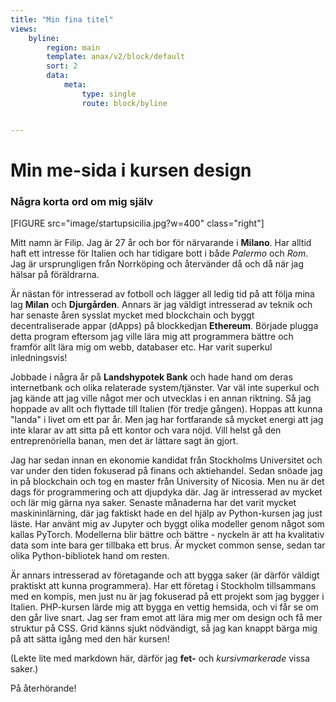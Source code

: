 ```yaml
---
title: "Min fina titel"
views:
    byline:
        region: main
        template: anax/v2/block/default
        sort: 2
        data:
            meta:
                type: single
                route: block/byline


---
```

Min me-sida i kursen design
=========================

### Några korta ord om mig själv

[FIGURE src="image/startupsicilia.jpg?w=400" class="right"]

Mitt namn är Filip. Jag är 27 år och bor för närvarande i **Milano**. Har alltid haft ett intresse för Italien och har tidigare bott i både *Palermo* och *Rom*. Jag är ursprungligen från Norrköping och återvänder då och då när jag hälsar på föräldrarna.

Är nästan för intresserad av fotboll och lägger all ledig tid på att följa mina lag **Milan** och **Djurgården**. Annars är jag väldigt intresserad av teknik och har senaste åren sysslat mycket med blockchain och byggt decentraliserade appar (dApps) på blockkedjan **Ethereum**. Började plugga detta program eftersom jag ville lära mig att programmera bättre och framför allt lära mig om webb, databaser etc. Har varit superkul inledningsvis!

Jobbade i några år på **Landshypotek Bank** och hade hand om deras internetbank och olika relaterade system/tjänster. Var väl inte superkul och jag kände att jag ville något mer och utvecklas i en annan riktning. Så jag hoppade av allt och flyttade till Italien (för tredje gången). Hoppas att kunna "landa" i livet om ett par år. Men jag har fortfarande så mycket energi att jag inte klarar av att sitta på ett kontor och vara nöjd. Vill helst gå den entreprenöriella banan, men det är lättare sagt än gjort.

Jag har sedan innan en ekonomie kandidat från Stockholms Universitet och var under den tiden fokuserad på finans och aktiehandel. Sedan snöade jag in på blockchain och tog en master från University of Nicosia. Men nu är det dags för programmering och att djupdyka där. Jag är intresserad av mycket och lär mig gärna nya saker. Senaste månaderna har det varit mycket maskininlärning, där jag faktiskt hade en del hjälp av Python-kursen jag just läste. Har använt mig av Jupyter och byggt olika modeller genom något som kallas PyTorch. Modellerna blir bättre och bättre - nyckeln är att ha kvalitativ data som inte bara ger tillbaka ett brus. Är mycket common sense, sedan tar olika Python-bibliotek hand om resten.

Är annars intresserad av företagande och att bygga saker (är därför väldigt praktiskt att kunna programmera). Har ett företag i Stockholm tillsammans med en kompis, men just nu är jag fokuserad på ett projekt som jag bygger i Italien. PHP-kursen lärde mig att bygga en vettig hemsida, och vi får se om den går live snart. Jag ser fram emot att lära mig mer om design och få mer struktur på CSS. Grid känns sjukt nödvändigt, så jag kan knappt bärga mig på att sätta igång med den här kursen!

(Lekte lite med markdown här, därför jag **fet-** och *kursivmarkerade* vissa saker.)

På återhörande!
